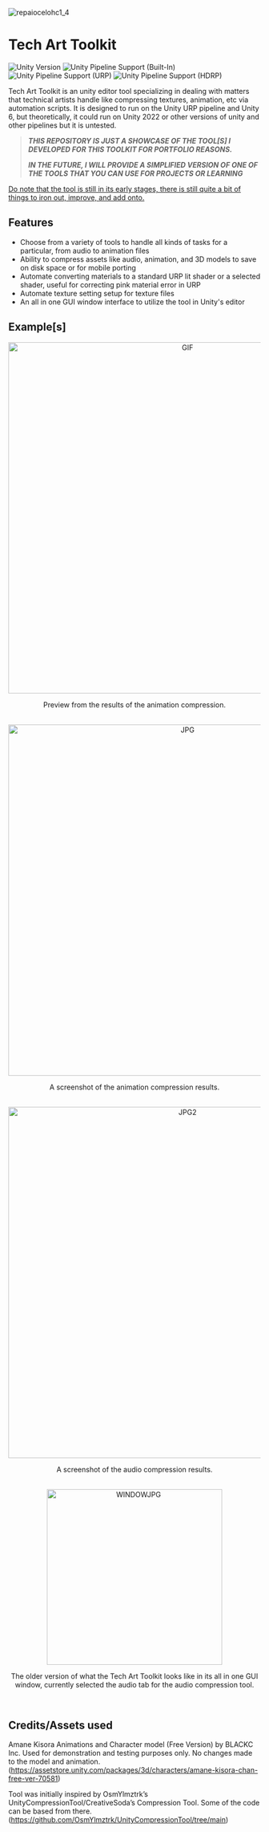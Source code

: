 ![repaiocelohc1_4](https://github.com/user-attachments/assets/b2ad1856-fa41-4d65-9608-47889f8f23a8)


# Tech Art Toolkit

![Unity Version](https://img.shields.io/badge/Unity-6000.0.27%27LTS%2B-blueviolet?logo=unity)
![Unity Pipeline Support (Built-In)](https://img.shields.io/badge/BiRP_✔️-darkgreen?logo=unity)
![Unity Pipeline Support (URP)](https://img.shields.io/badge/URP_✔️-blue?logo=unity)
![Unity Pipeline Support (HDRP)](https://img.shields.io/badge/HDRP_✔️-darkred?logo=unity)

Tech Art Toolkit is an unity editor tool specializing in dealing with matters that technical artists handle like compressing textures, animation, etc via automation scripts.
It is designed to run on the Unity URP pipeline and Unity 6, but theoretically, it could run on Unity 2022 or other versions of unity and other pipelines but it is untested.

> ***THIS REPOSITORY IS JUST A SHOWCASE OF THE TOOL[S] I DEVELOPED FOR THIS TOOLKIT FOR PORTFOLIO REASONS.***
>
> ***IN THE FUTURE, I WILL PROVIDE A SIMPLIFIED VERSION OF ONE OF THE TOOLS THAT YOU CAN USE FOR PROJECTS OR LEARNING***

<ins>Do note that the tool is still in its early stages, there is still quite a bit of things to iron out, improve, and add onto.</ins>

## Features
- Choose from a variety of tools to handle all kinds of tasks for a particular, from audio to animation files
- Ability to compress assets like audio, animation, and 3D models to save on disk space or for mobile porting
- Automate converting materials to a standard URP lit shader or a selected shader, useful for correcting pink material error in URP
- Automate texture setting setup for texture files
- An all in one GUI window interface to utilize the tool in Unity's editor

## Example[s]
<div align="center">
  <img src="https://github.com/user-attachments/assets/b2ad1856-fa41-4d65-9608-47889f8f23a8" width="700" alt="GIF"/>
</div>
<p align="center">Preview from the results of the animation compression.</p>
<br>
<div align="center">
  <img src="https://github.com/user-attachments/assets/2564d9c6-039e-4e45-8f19-20d7b806d039" width="700" alt="JPG"/>
</div>
<p align="center">A screenshot of the animation compression results.</p>
<br>
<div align="center">
  <img src="https://github.com/user-attachments/assets/869924e7-b3b0-4f3c-b6eb-de218337cbe2" width="700" alt="JPG2"/>
</div>
<p align="center">A screenshot of the audio compression results.</p>
<br>
<div align="center">
  <img src="https://github.com/user-attachments/assets/96043bbc-2423-4251-9d63-e11fb2f18e9e" width="350" alt="WINDOWJPG"/>
</div>
<p align="center">The older version of what the Tech Art Toolkit looks like in its all in one GUI window, 
currently selected the audio tab for the audio compression tool.</p>
<br>

## Credits/Assets used
Amane Kisora Animations and Character model (Free Version) by BLACKC Inc. Used for demonstration and testing purposes only. No changes made to the model and animation. (https://assetstore.unity.com/packages/3d/characters/amane-kisora-chan-free-ver-70581)

Tool was initially inspired by OsmYlmztrk’s UnityCompressionTool/CreativeSoda’s Compression Tool. Some of the code can be based from there. (https://github.com/OsmYlmztrk/UnityCompressionTool/tree/main)
